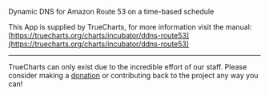 Dynamic DNS for Amazon Route 53‎ on a time-based schedule

This App is supplied by TrueCharts, for more information visit the manual: [https://truecharts.org/charts/incubator/ddns-route53](https://truecharts.org/charts/incubator/ddns-route53)

---

TrueCharts can only exist due to the incredible effort of our staff.
Please consider making a [donation](https://truecharts.org/about/sponsor) or contributing back to the project any way you can!
